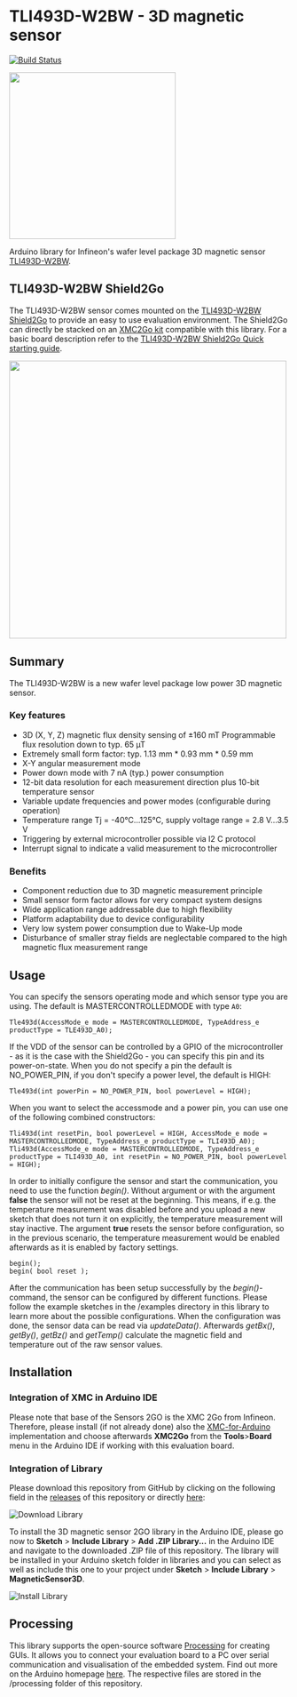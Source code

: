 # TLI493D-W2BW - 3D magnetic sensor

[![Build Status](https://travis-ci.com/Infineon/TLI493D-W2BW.svg?branch=master)](https://travis-ci.com/Infineon/TLI493D-W2BW)

<img src="https://github.com/Infineon/Assets/blob/master/Pictures/TLI493D-W2BW_sensor.jpg" height="300">

Arduino library for Infineon's wafer level package 3D magnetic sensor [TLI493D-W2BW](https://www.infineon.com/cms/en/product/sensor/magnetic-sensors/magnetic-position-sensors/3d-magnetics/tli493d-w2bw-a0/).

## TLI493D-W2BW Shield2Go 
The TLI493D-W2BW sensor comes mounted on the [TLI493D-W2BW Shield2Go](https://www.infineon.com/cms/en/product/evaluation-boards/s2go_3d_tli493dw2bw-a0/) to provide an easy to use evaluation environment. The Shield2Go can directly be stacked on an [XMC2Go kit](https://www.infineon.com/cms/de/product/evaluation-boards/kit_xmc_2go_xmc1100_v1/) compatible with this library. For a basic board description refer to the [TLI493D-W2BW Shield2Go Quick starting guide](https://www.infineon.com/dgdl/Infineon-TLI493D-W2BW_Shield2Go-GettingStarted-v01_00-EN.pdf?fileId=5546d462737c45b9017395f019797123).

<img src=https://github.com/Infineon/Assets/blob/master/Pictures/TLI493D-W2BW_pinout.png height=500>

## Summary
The TLI493D-W2BW is a new wafer level package low power 3D magnetic sensor. 

### Key features
- 3D (X, Y, Z) magnetic flux density sensing of ±160 mT
Programmable flux resolution down to typ. 65 µT
- Extremely small form factor: typ. 1.13 mm * 0.93 mm * 0.59 mm
- X-Y angular measurement mode
- Power down mode with 7 nA (typ.) power consumption
- 12-bit data resolution for each measurement direction plus 10-bit temperature sensor
- Variable update frequencies and power modes (configurable during operation)
- Temperature range Tj = -40°C…125°C, supply voltage range = 2.8 V…3.5 V
- Triggering by external microcontroller possible via I2 C protocol
- Interrupt signal to indicate a valid measurement to the microcontroller

### Benefits
- Component reduction due to 3D magnetic measurement principle
- Small sensor form factor allows for very compact system designs
- Wide application range addressable due to high flexibility
- Platform adaptability due to device configurability
- Very low system power consumption due to Wake-Up mode
- Disturbance of smaller stray fields are neglectable compared to the high magnetic flux measurement range

## Usage
You can specify the sensors operating mode and which sensor type you are using. The default is MASTERCONTROLLEDMODE with type `A0`:
```
Tle493d(AccessMode_e mode = MASTERCONTROLLEDMODE, TypeAddress_e productType = TLE493D_A0);
```
If the VDD of the sensor can be controlled by a GPIO of the microcontroller - as it is the case with the Shield2Go - you can specify this pin and its power-on-state. When you do not specify a pin the default is NO_POWER_PIN, if you don't specify a power level, the default is HIGH:
```
Tle493d(int powerPin = NO_POWER_PIN, bool powerLevel = HIGH);
```
When you want to select the accessmode and a power pin, you can use one of the following combined constructors:
```
Tli493d(int resetPin, bool powerLevel = HIGH, AccessMode_e mode = MASTERCONTROLLEDMODE, TypeAddress_e productType = TLI493D_A0);
Tli493d(AccessMode_e mode = MASTERCONTROLLEDMODE, TypeAddress_e productType = TLI493D_A0, int resetPin = NO_POWER_PIN, bool powerLevel = HIGH);
```

In order to initially configure the sensor and start the communication, you need to use the function _begin()_. Without argument or with the argument **false** the sensor will not be reset at the beginning. This means, if e.g. the temperature measurement was disabled before and you upload a new sketch that does not turn it on explicitly, the temperature measurement will stay inactive. The argument **true** resets the sensor before configuration, so in the previous scenario, the temperature measurement would be enabled afterwards as it is enabled by factory settings.
```
begin();
begin( bool reset );
```
After the communication has been setup successfully by the _begin()_-command, the sensor can be configured by different functions. Please follow the example sketches in the /examples directory in this library to learn more about the possible configurations.
When the configuration was done, the sensor data can be read via _updateData()_.
Afterwards _getBx()_, _getBy()_, _getBz()_ and _getTemp()_ calculate the magnetic field and temperature out of the raw sensor values.

## Installation
### Integration of XMC in Arduino IDE
Please note that base of the Sensors 2GO is the XMC 2Go from Infineon. Therefore, please install (if not already done) also the [XMC-for-Arduino](https://github.com/Infineon/XMC-for-Arduino) implementation and choose afterwards **XMC2Go** from the **Tools**>**Board** menu in the Arduino IDE if working with this evaluation board.

### Integration of Library
Please download this repository from GitHub by clicking on the following field in the [releases](https://github.com/Infineon/TLE493D-W2B6-3DMagnetic-Sensor/releases) of this repository or directly [here](https://github.com/Infineon/TLE493D-W2B6-3DMagnetic-Sensor/releases/download/V1.0.1/TLE493D-W2B6-3DMagnetic-Sensor.zip):

![Download Library](https://raw.githubusercontent.com/infineon/assets/master/Pictures/DL_TLE493D_W2B6_Rel.PNG)

To install the 3D magnetic sensor 2GO library in the Arduino IDE, please go now to **Sketch** > **Include Library** > **Add .ZIP Library...** in the Arduino IDE and navigate to the downloaded .ZIP file of this repository. The library will be installed in your Arduino sketch folder in libraries and you can select as well as include this one to your project under **Sketch** > **Include Library** > **MagneticSensor3D**.

![Install Library](https://raw.githubusercontent.com/infineon/assets/master/Pictures/Library_Install_ZIP.png)

## Processing
This library supports the open-source software [Processing](https://processing.org/) for creating GUIs. It allows you to connect your evaluation board to a PC over serial communication and visualisation of the embedded system. Find out more on the Arduino homepage [here](http://playground.arduino.cc/Interfacing/Processing). The respective files are stored in the /processing folder of this repository.
